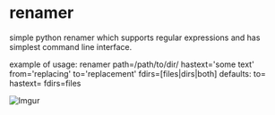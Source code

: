 # renamer
simple python renamer which supports regular expressions and has simplest command line interface.

example of usage:
    renamer path=/path/to/dir/ hastext='some text' from='replacing' to='replacement' fdirs=[files|dirs|both]
defaults:
    to=
    hastext=
    fdirs=files

![Imgur](https://i.imgur.com/8DGKVZk.png)
